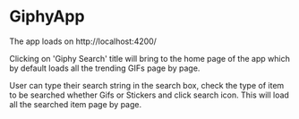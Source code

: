 # GiphyApp

The app loads on http://localhost:4200/

Clicking on 'Giphy Search' title will bring to the home page of the app which by default loads all the trending GIFs page by page.

User can type their search string in the search box, check the type of item to be searched whether Gifs or Stickers and click search icon. This will load all the searched item page by page.
